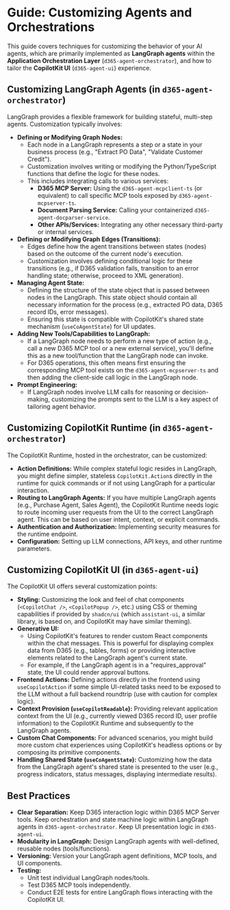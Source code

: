 # Guide: Customizing Agents and Orchestrations

This guide covers techniques for customizing the behavior of your AI agents, which are primarily implemented as **LangGraph agents** within the **Application Orchestration Layer** (`d365-agent-orchestrator`), and how to tailor the **CopilotKit UI** (`d365-agent-ui`) experience.

## Customizing LangGraph Agents (in `d365-agent-orchestrator`)

LangGraph provides a flexible framework for building stateful, multi-step agents. Customization typically involves:

*   **Defining or Modifying Graph Nodes:**
    *   Each node in a LangGraph represents a step or a state in your business process (e.g., "Extract PO Data", "Validate Customer Credit").
    *   Customization involves writing or modifying the Python/TypeScript functions that define the logic for these nodes.
    *   This includes integrating calls to various services:
        *   **D365 MCP Server:** Using the `d365-agent-mcpclient-ts` (or equivalent) to call specific MCP tools exposed by `d365-agent-mcpserver-ts`.
        *   **Document Parsing Service:** Calling your containerized `d365-agent-docparser-service`.
        *   **Other APIs/Services:** Integrating any other necessary third-party or internal services.
*   **Defining or Modifying Graph Edges (Transitions):**
    *   Edges define how the agent transitions between states (nodes) based on the outcome of the current node's execution.
    *   Customization involves defining conditional logic for these transitions (e.g., if D365 validation fails, transition to an error handling state; otherwise, proceed to XML generation).
*   **Managing Agent State:**
    *   Defining the structure of the state object that is passed between nodes in the LangGraph. This state object should contain all necessary information for the process (e.g., extracted PO data, D365 record IDs, error messages).
    *   Ensuring this state is compatible with CopilotKit's shared state mechanism (`useCoAgentState`) for UI updates.
*   **Adding New Tools/Capabilities to LangGraph:**
    *   If a LangGraph node needs to perform a new type of action (e.g., call a new D365 MCP tool or a new external service), you'll define this as a new tool/function that the LangGraph node can invoke.
    *   For D365 operations, this often means first ensuring the corresponding MCP tool exists on the `d365-agent-mcpserver-ts` and then adding the client-side call logic in the LangGraph node.
*   **Prompt Engineering:**
    *   If LangGraph nodes involve LLM calls for reasoning or decision-making, customizing the prompts sent to the LLM is a key aspect of tailoring agent behavior.

## Customizing CopilotKit Runtime (in `d365-agent-orchestrator`)

The CopilotKit Runtime, hosted in the orchestrator, can be customized:

*   **Action Definitions:** While complex stateful logic resides in LangGraph, you might define simpler, stateless `CopilotKit.Action`s directly in the runtime for quick commands or if not using LangGraph for a particular interaction.
*   **Routing to LangGraph Agents:** If you have multiple LangGraph agents (e.g., Purchase Agent, Sales Agent), the CopilotKit Runtime needs logic to route incoming user requests from the UI to the correct LangGraph agent. This can be based on user intent, context, or explicit commands.
*   **Authentication and Authorization:** Implementing security measures for the runtime endpoint.
*   **Configuration:** Setting up LLM connections, API keys, and other runtime parameters.

## Customizing CopilotKit UI (in `d365-agent-ui`)

The CopilotKit UI offers several customization points:

*   **Styling:** Customizing the look and feel of chat components (`<CopilotChat />`, `<CopilotPopup />`, etc.) using CSS or theming capabilities if provided by `shadcn/ui` (which `assistant-ui`, a similar library, is based on, and CopilotKit may have similar theming).
*   **Generative UI:**
    *   Using CopilotKit's features to render custom React components within the chat messages. This is powerful for displaying complex data from D365 (e.g., tables, forms) or providing interactive elements related to the LangGraph agent's current state.
    *   For example, if the LangGraph agent is in a "requires_approval" state, the UI could render approval buttons.
*   **Frontend Actions:** Defining actions directly in the frontend using `useCopilotAction` if some simple UI-related tasks need to be exposed to the LLM without a full backend roundtrip (use with caution for complex logic).
*   **Context Provision (`useCopilotReadable`):** Providing relevant application context from the UI (e.g., currently viewed D365 record ID, user profile information) to the CopilotKit Runtime and subsequently to the LangGraph agents.
*   **Custom Chat Components:** For advanced scenarios, you might build more custom chat experiences using CopilotKit's headless options or by composing its primitive components.
*   **Handling Shared State (`useCoAgentState`):** Customizing how the data from the LangGraph agent's shared state is presented to the user (e.g., progress indicators, status messages, displaying intermediate results).

## Best Practices

*   **Clear Separation:** Keep D365 interaction logic within D365 MCP Server tools. Keep orchestration and state machine logic within LangGraph agents in `d365-agent-orchestrator`. Keep UI presentation logic in `d365-agent-ui`.
*   **Modularity in LangGraph:** Design LangGraph agents with well-defined, reusable nodes (tools/functions).
*   **Versioning:** Version your LangGraph agent definitions, MCP tools, and UI components.
*   **Testing:**
    *   Unit test individual LangGraph nodes/tools.
    *   Test D365 MCP tools independently.
    *   Conduct E2E tests for entire LangGraph flows interacting with the CopilotKit UI.
